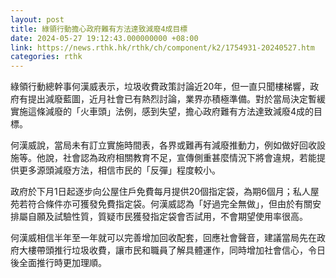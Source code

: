 ```yaml
---
layout: post
title: 綠領行動擔心政府難有方法達致減廢4成目標
date: 2024-05-27 19:12:43.000000000 +08:00
link: https://news.rthk.hk/rthk/ch/component/k2/1754931-20240527.htm
categories: rthk
---
```


綠領行動總幹事何漢威表示，垃圾收費政策討論近20年，但一直只聞樓梯響，政府有提出減廢藍圖，近月社會已有熱烈討論，業界亦積極準備。對於當局決定暫緩實施這條減廢的「火車頭」法例，感到失望，擔心政府難有方法達致減廢4成的目標。

何漢威說，當局未有訂立實施時間表，各界或難再有減廢推動力，例如做好回收設施等。他說，社會認為政府相關教育不足，宣傳側重甚麼情況下將會違規，若能提供更多源頭減廢方法，相信市民的「反彈」程度較小。

政府於下月1日起逐步向公屋住戶免費每月提供20個指定袋，為期6個月；私人屋苑若符合條件亦可獲發免費指定袋。何漢威認為「好過完全無做」，但由於有關安排屬自願及試驗性質，質疑市民獲發指定袋會否試用，不會期望使用率很高。

何漢威相信半年至一年就可以完善增加回收配套，回應社會聲音，建議當局先在政府大樓帶頭推行垃圾收費，讓市民和職員了解具體運作，同時增加社會信心，令日後全面推行時更加理順。
